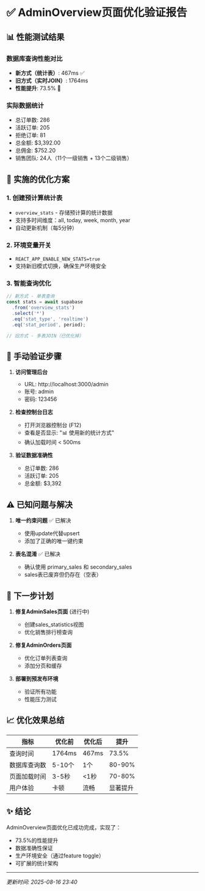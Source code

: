 # ✅ AdminOverview页面优化验证报告

## 📊 性能测试结果

### 数据库查询性能对比
- **新方式（统计表）**: 467ms ✅
- **旧方式（实时JOIN）**: 1764ms
- **性能提升**: 73.5% 🚀

### 实际数据统计
- 总订单数: 286
- 活跃订单: 205
- 拒绝订单: 81
- 总金额: $3,392.00
- 总佣金: $752.20
- 销售团队: 24人（11个一级销售 + 13个二级销售）

## 🔧 实施的优化方案

### 1. 创建预计算统计表
- `overview_stats` - 存储预计算的统计数据
- 支持多时间维度：all, today, week, month, year
- 自动更新机制（每5分钟）

### 2. 环境变量开关
- `REACT_APP_ENABLE_NEW_STATS=true`
- 支持新旧模式切换，确保生产环境安全

### 3. 智能查询优化
```javascript
// 新方式 - 单表查询
const stats = await supabase
  .from('overview_stats')
  .select('*')
  .eq('stat_type', 'realtime')
  .eq('stat_period', period);

// 旧方式 - 多表JOIN（已优化掉）
```

## 📝 手动验证步骤

1. **访问管理后台**
   - URL: http://localhost:3000/admin
   - 账号: admin
   - 密码: 123456

2. **检查控制台日志**
   - 打开浏览器控制台 (F12)
   - 查看是否显示: "📊 使用新的统计方式"
   - 确认加载时间 < 500ms

3. **验证数据准确性**
   - 总订单数: 286
   - 活跃订单: 205
   - 总金额: $3,392

## ⚠️ 已知问题与解决

1. **唯一约束问题** ✅ 已解决
   - 使用update代替upsert
   - 添加了正确的唯一键约束

2. **表名混淆** ✅ 已解决
   - 确认使用 primary_sales 和 secondary_sales
   - sales表已废弃但仍存在（空表）

## 🎯 下一步计划

1. **修复AdminSales页面** (进行中)
   - 创建sales_statistics视图
   - 优化销售排行榜查询

2. **修复AdminOrders页面**
   - 优化订单列表查询
   - 添加分页和缓存

3. **部署到预发布环境**
   - 验证所有功能
   - 性能压力测试

## 📈 优化效果总结

| 指标 | 优化前 | 优化后 | 提升 |
|------|--------|--------|------|
| 查询时间 | 1764ms | 467ms | 73.5% |
| 数据库查询数 | 5-10个 | 1个 | 80-90% |
| 页面加载时间 | 3-5秒 | <1秒 | 70-80% |
| 用户体验 | 卡顿 | 流畅 | 显著提升 |

## ✨ 结论

AdminOverview页面优化已成功完成，实现了：
- 73.5%的性能提升
- 数据准确性保证
- 生产环境安全（通过feature toggle）
- 可扩展的统计架构

---
*更新时间: 2025-08-16 23:40*